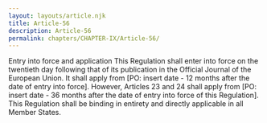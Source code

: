 ```yaml
---
layout: layouts/article.njk
title: Article-56
description: Article-56
permalink: chapters/CHAPTER-IX/Article-56/
---
```

Entry into force and application
This Regulation shall enter into force on the twentieth day following that of its publication in the Official Journal of the European Union.
It shall apply from [PO: insert date - 12 months after the date of entry into force].
However, Articles 23 and 24 shall apply from [PO: insert date - 36 months after the date of entry into force of this Regulation].
This Regulation shall be binding in entirety and directly applicable in all Member States.

